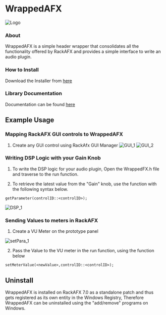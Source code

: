 # WrappedAFX

![Logo](https://github.com/inpinseptipin/WrappedFX/blob/master/res/Logo.PNG)

### About
WrappedAFX is a simple header wrapper that consolidates all the functionality offered by RackAFX and provides a simple interface to write an audio plugin.

### How to Install
Download the Installer from [here](https://github.com/inpinseptipin/WrappedAFX/releases/download/v2.0/WrappedAFX_2.0_Installer.exe)

### Library Documentation
Documentation can be found [here](https://inpinseptipin.github.io/WrappedAFX/)

## Example Usage
### Mapping RackAFX GUI controls to WrappedAFX
1. Create any GUI control using RackAfx GUI Manager
![GUI_1](https://github.com/inpinseptipin/WrappedAFX/blob/master/res/GUI_1.PNG)
![GUI_2](https://github.com/inpinseptipin/WrappedAFX/blob/master/res/GUI_2.PNG)

### Writing DSP Logic with your Gain Knob
1. To write the DSP logic for your audio plugin, Open the WrappedFX.h file and traverse to the run function.

2. To retrieve the latest value from the "Gain" knob, use the function with the following syntax below.

```
getParameter(controlID::<controlID>);
```

![DSP_1](https://github.com/inpinseptipin/WrappedAFX/blob/master/res/DSP_1.PNG)


### Sending Values to meters in RackAFX
1. Create a VU Meter on the prototype panel

![setPara_1](https://github.com/inpinseptipin/WrappedAFX/blob/master/res/setPara_1.PNG)

2. Pass the Value to the VU meter in the run function, using the function below
```
setMeterValue(<newValue>,controlID::<controlID>);
```
## Uninstall
WrappedAFX is installed on RackAFX 7.0 as a standalone patch and thus gets registered as its own entity in the Windows Registry, Therefore WrappedAFX can be uninstalled using the "add/remove" programs on Windows.
